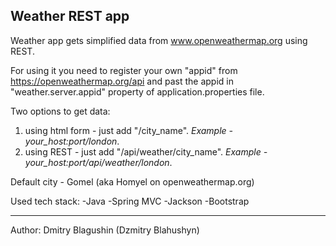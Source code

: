 ## Weather REST app

Weather app gets simplified data from www.openweathermap.org using REST.

For using it you need to register your own "appid" from https://openweathermap.org/api and past the appid in "weather.server.appid" property of application.properties file.

Two options to get data:
1. using html form - just add "/city_name". *Example - your_host:port/london*.
1. using REST - just add "/api/weather/city_name". *Example - your_host:port/api/weather/london*.

Default city - Gomel (aka Homyel on openweathermap.org)

Used tech stack:
-Java
-Spring MVC
-Jackson
-Bootstrap

--------------------------------------------

Author: Dmitry Blagushin (Dzmitry Blahushyn)